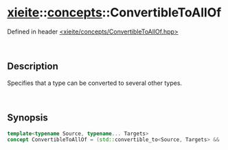 # [xieite](../xieite.md)\:\:[concepts](../concepts.md)\:\:ConvertibleToAllOf
Defined in header [<xieite/concepts/ConvertibleToAllOf.hpp>](../../include/xieite/concepts/ConvertibleToAllOf.hpp)

&nbsp;

## Description
Specifies that a type can be converted to several other types.

&nbsp;

## Synopsis
```cpp
template<typename Source, typename... Targets>
concept ConvertibleToAllOf = (std::convertible_to<Source, Targets> && ...);
```
